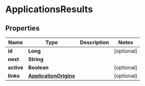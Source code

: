 

# ApplicationsResults


## Properties

| Name | Type | Description | Notes |
|------------ | ------------- | ------------- | -------------|
|**id** | **Long** |  |  [optional] |
|**next** | **String** |  |  |
|**active** | **Boolean** |  |  [optional] |
|**links** | [**ApplicationOrigins**](ApplicationOrigins.md) |  |  [optional] |



